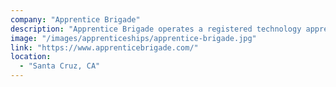 ```yaml
---
company: "Apprentice Brigade"
description: "Apprentice Brigade operates a registered technology apprenticeship program covering IT and software development, curating quality talent on the Central Coast of California."
image: "/images/apprenticeships/apprentice-brigade.jpg"
link: "https://www.apprenticebrigade.com/"
location:
  - "Santa Cruz, CA"
---
```

